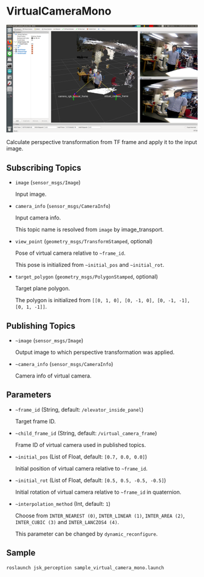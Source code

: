 # VirtualCameraMono

![](images/virtual_camera_mono.png)

Calculate perspective transformation from TF frame and apply it to the input image.

## Subscribing Topics

* `image` (`sensor_msgs/Image`)

  Input image.

* `camera_info` (`sensor_msgs/CameraInfo`)

  Input camera info.

  This topic name is resolved from `image` by image_transport.

* `view_point` (`geometry_msgs/TransformStamped`, optional)

  Pose of virtual camera relative to `~frame_id`.

  This pose is initialized from `~initial_pos` and `~initial_rot`.

* `target_polygon` (`geometry_msgs/PolygonStamped`, optional)

  Target plane polygon.

  The polygon is initialized from
  `[[0, 1, 0], [0, -1, 0], [0, -1, -1], [0, 1, -1]]`.


## Publishing Topics

* `~image` (`sensor_msgs/Image`)

  Output image to which perspective transformation was applied.

* `~camera_info` (`sensor_msgs/CameraInfo`)

  Camera info of virtual camera.


## Parameters

* `~frame_id` (String, default: `/elevator_inside_panel`)

  Target frame ID.

* `~child_frame_id` (String, default: `/virtual_camera_frame`)

  Frame ID of virtual camera used in published topics.

* `~initial_pos` (List of Float, default: `[0.7, 0.0, 0.0]`)

  Initial position of virtual camera relative to `~frame_id`.

* `~initial_rot` (List of Float, default: `[0.5, 0.5, -0.5, -0.5]`)

  Initial rotation of virtual camera relative to `~frame_id` in quaternion.

* `~interpolation_method` (Int, default: `1`)

  Choose from `INTER_NEAREST (0)`, `INTER_LINEAR (1)`, `INTER_AREA (2)`,
  `INTER_CUBIC (3)` and `INTER_LANCZOS4 (4)`.

  This parameter can be changed by `dynamic_reconfigure`.


## Sample

```bash
roslaunch jsk_perception sample_virtual_camera_mono.launch
```
